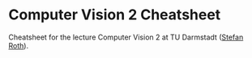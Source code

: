 # Computer Vision 2 Cheatsheet

Cheatsheet for the lecture Computer Vision 2 at TU Darmstadt ([Stefan Roth](https://scholar.google.com/citations?user=0yDoR0AAAAAJ&hl=en)). 
